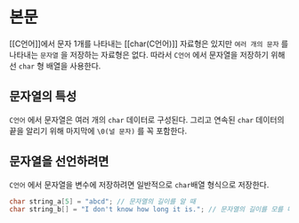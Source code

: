 # 본문

[[C언어]]에서 문자 1개를 나타내는 [[char(C언어)]] 자료형은 있지만 `여러 개의 문자` 를 나타내는 `문자열` 을 저장하는 자료형은 없다. 따라서 `C언어` 에서 문자열을 저장하기 위해선 `char` 형 배열을 사용한다.

## 문자열의 특성

`C언어` 에서 문자열은 여러 개의 `char` 데이터로 구성된다. 그리고 연속된 `char` 데이터의 끝을 알리기 위해 마지막에 `\0(널 문자)` 를 꼭 포함한다.

## 문자열을 선언하려면

`C언어` 에서 문자열을 변수에 저장하려면 일반적으로 `char`배열 형식으로 저장한다.

```c
char string_a[5] = "abcd"; // 문자열의 길이를 알 때
char string_b[] = "I don't know how long it is."; // 문자열의 길이를 모를 때
```